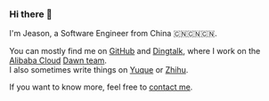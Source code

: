 ### Hi there 👋

I'm Jeason, a Software Engineer from China 🇨🇳🇨🇳🇨🇳.

You can mostly find me on [GitHub](https://github.com/jeasonstudio) and [Dingtalk](dingtalk://dingtalkclient/action/sendmsg?dingtalk_id=jeasonstudio), where I work on the [Alibaba Cloud](https://github.com/aliyun) [Dawn team](https://github.com/alibaba/dawn).<br/>
I also sometimes write things on [Yuque](https://www.yuque.com/jeason/box) or [Zhihu](https://www.zhihu.com/people/JeasonStudio/posts).

If you want to know more, feel free to [contact me](mailto:me@jeasonstudio.cn). 

<!--
**jeasonstudio/jeasonstudio** is a ✨ _special_ ✨ repository because its `README.md` (this file) appears on your GitHub profile.

Here are some ideas to get you started:

- 🔭 I’m currently working on ...
- 🌱 I’m currently learning ...
- 👯 I’m looking to collaborate on ...
- 🤔 I’m looking for help with ...
- 💬 Ask me about ...
- 📫 How to reach me: ...
- 😄 Pronouns: ...
- ⚡ Fun fact: ...
-->
